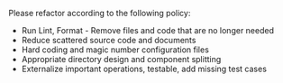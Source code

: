 Please refactor according to the following policy:  

- Run Lint, Format - Remove files and code that are no longer needed 
- Reduce scattered source code and documents 
- Hard coding and magic number configuration files 
- Appropriate directory design and component splitting 
- Externalize important operations, testable, add missing test cases
